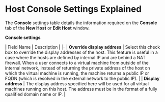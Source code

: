 # Host Console Settings Explained

The **Console** settings table details the information required on the **Console** tab of the **New Host** or **Edit Host** window.

**Console settings**

| Field Name | Description |
|-
| **Override display address** | Select this check box to override the display addresses of the host. This feature is useful in a case where the hosts are defined by internal IP and are behind a NAT firewall. When a user connects to a virtual machine from outside of the internal network, instead of returning the private address of the host on which the virtual machine is running, the machine returns a public IP or FQDN (which is resolved in the external network to the public IP). |
| **Display address** | The display address specified here will be used for all virtual machines running on this host. The address must be in the format of a fully qualified domain name or IP. |
